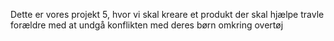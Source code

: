 Dette er vores projekt 5, hvor vi skal kreare et produkt der skal hjælpe travle forældre med at undgå konflikten med deres børn omkring overtøj
